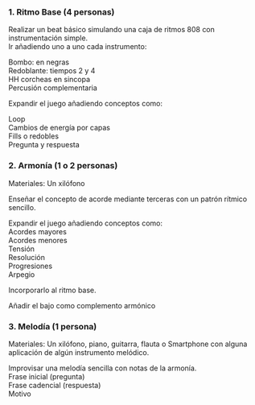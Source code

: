 

### 1.	 Ritmo Base   (4 personas)

Realizar un beat básico simulando una caja de ritmos 808 con instrumentación simple.  
Ir añadiendo uno a uno cada instrumento:  


Bombo: en negras  
Redoblante: tiempos 2 y 4  
HH  corcheas en sincopa  
Percusión complementaria   

 
Expandir el juego añadiendo conceptos como:  

Loop   
Cambios de energía por capas     
Fills o redobles     
Pregunta y respuesta     

### 2.	Armonía  (1 o 2 personas)

Materiales: Un xilófono   

Enseñar el concepto de acorde mediante terceras con un patrón rítmico sencillo.   

Expandir el juego añadiendo conceptos como:   
Acordes mayores   
Acordes menores   
Tensión     
Resolución    
Progresiones     
Arpegio 


Incorporarlo al ritmo base.

Añadir el bajo como complemento armónico  

### 3. Melodía   (1 persona)
Materiales: Un xilófono, piano, guitarra, flauta o Smartphone con alguna aplicación de algún instrumento melódico.


Improvisar una melodía sencilla con notas de la armonía.   
Frase inicial  (pregunta)   
Frase cadencial  (respuesta)   
Motivo   
